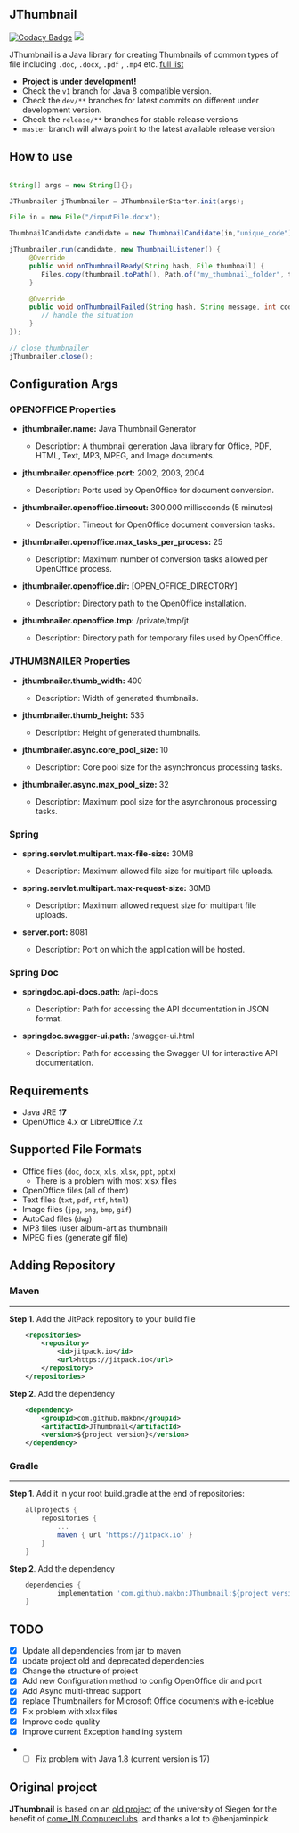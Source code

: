 ## JThumbnail

[![Codacy Badge](https://api.codacy.com/project/badge/Grade/17bbe0b4242d4f02a5d1a0288a6e6cbb)](https://app.codacy.com/app/makbn/JThumbnail?utm_source=github.com&utm_medium=referral&utm_content=makbn/JThumbnail&utm_campaign=Badge_Grade_Dashboard)
[![](https://jitpack.io/v/makbn/JThumbnail.svg)](https://jitpack.io/#makbn/JThumbnail)

JThumbnail is a Java library for creating Thumbnails of common types of file including `.doc`, `.docx`, `.pdf` , `.mp4` etc. [full list](#supported-file-formats)

- **Project is under development!**
- Check the `v1` branch for Java 8 compatible version. 
- Check the `dev/**` branches for latest commits on different under development version.
- Check the `release/**` branches for stable release versions
- `master` branch will always point to the latest available release version

## How to use

```java

String[] args = new String[]{};

JThumbnailer jThumbnailer = JThumbnailerStarter.init(args);

File in = new File("/inputFile.docx");

ThumbnailCandidate candidate = new ThumbnailCandidate(in,"unique_code");

jThumbnailer.run(candidate, new ThumbnailListener() {
     @Override
     public void onThumbnailReady(String hash, File thumbnail) {
        Files.copy(thumbnail.toPath(), Path.of("my_thumbnail_folder", thumbnail.getName()), StandardCopyOption.REPLACE_EXISTING);
     }

     @Override
     public void onThumbnailFailed(String hash, String message, int code) {
        // handle the situation
     }
});

// close thumbnailer
jThumbnailer.close();

```

## Configuration Args

### OPENOFFICE Properties

- **jthumbnailer.name:** Java Thumbnail Generator
  - Description: A thumbnail generation Java library for Office, PDF, HTML, Text, MP3, MPEG, and Image documents.

- **jthumbnailer.openoffice.port:** 2002, 2003, 2004
  - Description: Ports used by OpenOffice for document conversion.

- **jthumbnailer.openoffice.timeout:** 300,000 milliseconds (5 minutes)
  - Description: Timeout for OpenOffice document conversion tasks.

- **jthumbnailer.openoffice.max_tasks_per_process:** 25
  - Description: Maximum number of conversion tasks allowed per OpenOffice process.

- **jthumbnailer.openoffice.dir:** [OPEN_OFFICE_DIRECTORY]
  - Description: Directory path to the OpenOffice installation.

- **jthumbnailer.openoffice.tmp:** /private/tmp/jt
  - Description: Directory path for temporary files used by OpenOffice.

### JTHUMBNAILER Properties

- **jthumbnailer.thumb_width:** 400
  - Description: Width of generated thumbnails.

- **jthumbnailer.thumb_height:** 535
  - Description: Height of generated thumbnails.

- **jthumbnailer.async.core_pool_size:** 10
  - Description: Core pool size for the asynchronous processing tasks.

- **jthumbnailer.async.max_pool_size:** 32
  - Description: Maximum pool size for the asynchronous processing tasks.

### Spring

- **spring.servlet.multipart.max-file-size:** 30MB
  - Description: Maximum allowed file size for multipart file uploads.

- **spring.servlet.multipart.max-request-size:** 30MB
  - Description: Maximum allowed request size for multipart file uploads.

- **server.port:** 8081
  - Description: Port on which the application will be hosted.

### Spring Doc

- **springdoc.api-docs.path:** /api-docs
  - Description: Path for accessing the API documentation in JSON format.

- **springdoc.swagger-ui.path:** /swagger-ui.html
  - Description: Path for accessing the Swagger UI for interactive API documentation.


## Requirements

- Java JRE **17**
- OpenOffice 4.x or LibreOffice 7.x

## Supported File Formats

- Office files (`doc`, `docx`, `xls`, `xlsx`, `ppt`, `pptx`)
  -  There is a problem with most xlsx files 
- OpenOffice files (all of them)
- Text files (`txt`, `pdf`, `rtf`, `html`)
- Image files (`jpg`, `png`, `bmp`, `gif`)
- AutoCad files (`dwg`)
- MP3 files (user album-art as thumbnail)
- MPEG files (generate gif file)

## Adding Repository

### Maven

---

**Step 1**. Add the JitPack repository to your build file

```xml
	<repositories>
		<repository>
		    <id>jitpack.io</id>
		    <url>https://jitpack.io</url>
		</repository>
	</repositories>
```

**Step 2**. Add the dependency

```xml
	<dependency>
	    <groupId>com.github.makbn</groupId>
	    <artifactId>JThumbnail</artifactId>
	    <version>${project version}</version>
	</dependency>
```

### Gradle

---

**Step 1**. Add it in your root build.gradle at the end of repositories:

```gradle
	allprojects {
		repositories {
			...
			maven { url 'https://jitpack.io' }
		}
	}
```

**Step 2**. Add the dependency

```gradle
	dependencies {
	        implementation 'com.github.makbn:JThumbnail:${project version}'
	}
```

## TODO

- [x] Update all dependencies from jar to maven
- [x] update project old and deprecated dependencies
- [x] Change the structure of project
- [x] Add new Configuration method to config OpenOffice dir and port
- [x] Add Async multi-thread support
- [x] replace Thumbnailers for Microsoft Office documents with e-iceblue
- [x] Fix problem with xlsx files
- [x] Improve code quality
- [x] Improve current Exception handling system
- - [ ] Fix problem with Java 1.8 (current version is 17)

## Original project

**JThumbnail** is based on an [old project](https://github.com/benjaminpick/java-thumbnailer) of the university of Siegen for the benefit of [come_IN Computerclubs](http://www.computerclub-comein.de). and thanks a lot to @benjaminpick
